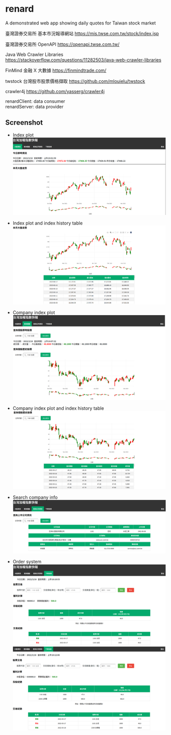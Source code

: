 # renard
A demonstrated web app showing daily quotes for Taiwan stock market

臺灣證券交易所 基本市況報導網站
https://mis.twse.com.tw/stock/index.jsp

臺灣證券交易所 OpenAPI
https://openapi.twse.com.tw/

Java Web Crawler Libraries
https://stackoverflow.com/questions/11282503/java-web-crawler-libraries

FinMind 金融 X 大數據
https://finmindtrade.com/

twstock 台灣股市股票價格擷取
https://github.com/mlouielu/twstock

crawler4j
https://github.com/yasserg/crawler4j

renardClient: data consumer<br>
renardServer: data provider<br>

## Screenshot

- Index plot
![IndexPlot.png](https://github.com/znkaihuang/renard/blob/main/renardScreenShot/IndexPlot.png)

- Index plot and index history table
![IndexPlotAndIndexHistoryTable.png](https://github.com/znkaihuang/renard/blob/main/renardScreenShot/IndexPlotAndIndexHistoryTable.png)

- Company index plot
![CompanyIndexPlot.png](https://github.com/znkaihuang/renard/blob/main/renardScreenShot/CompanyIndexPlot.png)

- Company index plot and index history table
![CompanyIndexPlotAndIndexHistoryTable.png](https://github.com/znkaihuang/renard/blob/main/renardScreenShot/CompanyIndexPlotAndIndexHistoryTable.png)

- Search company info
![SearchCompanyInfo.png](https://github.com/znkaihuang/renard/blob/main/renardScreenShot/SearchCompanyInfo.png)

- Order system
![OrderSystem1.png](https://github.com/znkaihuang/renard/blob/main/renardScreenShot/OrderSystem1.png)
![OrderSystem2.png](https://github.com/znkaihuang/renard/blob/main/renardScreenShot/OrderSystem2.png)
